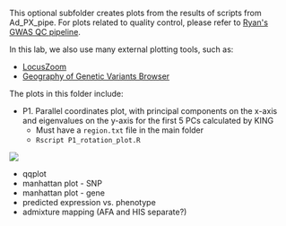 This optional subfolder creates plots from the results of scripts from Ad_PX_pipe. For plots related to quality control, please refer to [Ryan's GWAS QC pipeline](https://github.com/RyanSchu/gwasqc_pipeline/wiki).

In this lab, we also use many external plotting tools, such as:
* [LocusZoom](http://locuszoom.org/)
* [Geography of Genetic Variants Browser](https://popgen.uchicago.edu/ggv/?data=%221000genomes%22&chr=11&pos=116663707)

The plots in this folder include:

* P1. Parallel coordinates plot, with principal components on the x-axis and eigenvalues on the y-axis for the first 5 PCs calculated by KING
  * Must have a `region.txt` file in the main folder
  * `Rscript P1_rotation_plot.R`
  
![](https://i.imgur.com/ThDW8b4.png)

* qqplot
* manhattan plot - SNP
* manhattan plot - gene
* predicted expression vs. phenotype
* admixture mapping (AFA and HIS separate?)


